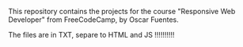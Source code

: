 This repository contains the projects for the course "Responsive Web Developer" from FreeCodeCamp, by Oscar Fuentes.



The files are in TXT, separe to HTML and JS !!!!!!!!!!
